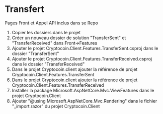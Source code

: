 # Transfert

Pages Front et Appel API inclus dans se Repo

1. Copier les dossiers dans le projet
2. Créer un nouveau dossier de solution  "TransferSent" et "TransferReceived" dans Front->Features
3. Ajouter le projet Cryptocoin.Client.Features.TransferSent.csproj dans le dossier "TransferSent"
3. Ajouter le projet Cryptocoin.Client.Features.TransferReceived.csproj dans le dossier "TransferReceived"
4. Dans le projet Cryptocoin.client ajouter la référence de projet Cryptocoin.Client.Features.TransferSent
4. Dans le projet Cryptocoin.client ajouter la référence de projet Cryptocoin.Client.Features.TransferReceived
5. Installer la package Microsoft.AspNetCore.Mvc.ViewFeatures dans le projet Cryptocoin.Client
6. Ajouter "@using Microsoft.AspNetCore.Mvc.Rendering" dans le fichier "_import.razor" du projet Cryptocoin.Client

